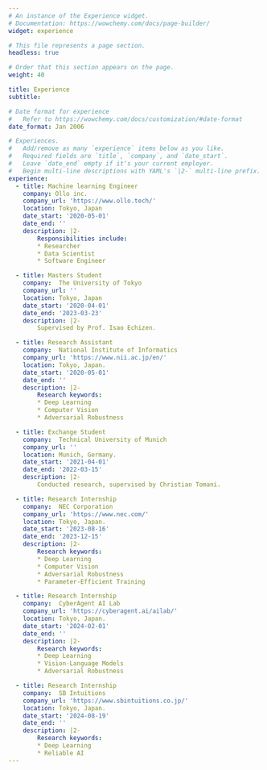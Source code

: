 ```yaml
---
# An instance of the Experience widget.
# Documentation: https://wowchemy.com/docs/page-builder/
widget: experience

# This file represents a page section.
headless: true

# Order that this section appears on the page.
weight: 40

title: Experience
subtitle:

# Date format for experience
#   Refer to https://wowchemy.com/docs/customization/#date-format
date_format: Jan 2006

# Experiences.
#   Add/remove as many `experience` items below as you like.
#   Required fields are `title`, `company`, and `date_start`.
#   Leave `date_end` empty if it's your current employer.
#   Begin multi-line descriptions with YAML's `|2-` multi-line prefix.
experience:
  - title: Machine learning Engineer
    company: Ollo inc.
    company_url: 'https://www.ollo.tech/'
    location: Tokyo, Japan
    date_start: '2020-05-01'
    date_end: ''
    description: |2-
        Responsibilities include:
        * Researcher
        * Data Scientist
        * Software Engineer 

  - title: Masters Student
    company:  The University of Tokyo
    company_url: ''
    location: Tokyo, Japan
    date_start: '2020-04-01'
    date_end: '2023-03-23'
    description: |2-
        Supervised by Prof. Isao Echizen.

  - title: Research Assistant
    company:  National Institute of Informatics
    company_url: 'https://www.nii.ac.jp/en/'
    location: Tokyo, Japan.
    date_start: '2020-05-01'
    date_end: ''
    description: |2-
        Research keywords:
        * Deep Learning
        * Computer Vision
        * Adversarial Robustness

  - title: Exchange Student
    company:  Technical University of Munich
    company_url: ''
    location: Munich, Germany.
    date_start: '2021-04-01'
    date_end: '2022-03-15'
    description: |2-
        Conducted research, supervised by Christian Tomani.

  - title: Research Internship
    company:  NEC Corporation
    company_url: 'https://www.nec.com/'
    location: Tokyo, Japan.
    date_start: '2023-08-16'
    date_end: '2023-12-15'
    description: |2-
        Research keywords:
        * Deep Learning
        * Computer Vision
        * Adversarial Robustness
        * Parameter-Efficient Training

  - title: Research Internship
    company:  CyberAgent AI Lab
    company_url: 'https://cyberagent.ai/ailab/'
    location: Tokyo, Japan.
    date_start: '2024-02-01'
    date_end: ''
    description: |2-
        Research keywords:
        * Deep Learning
        * Vision-Language Models
        * Adversarial Robustness

  - title: Research Internship
    company:  SB Intuitions
    company_url: 'https://www.sbintuitions.co.jp/'
    location: Tokyo, Japan.
    date_start: '2024-08-19'
    date_end: ''
    description: |2-
        Research keywords:
        * Deep Learning
        * Reliable AI
---
```

